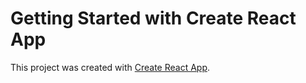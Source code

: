 # Getting Started with Create React App

This project was created with [Create React App](https://github.com/facebook/create-react-app).

